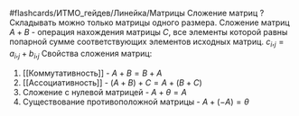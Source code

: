 #flashcards/ИТМО_гейдев/Линейка/Матрицы
Сложение матриц
?
Складывать можно только матрицы одного размера.
Сложение матриц $A + B$ - операция нахождения матрицы $C$, все элементы которой равны попарной сумме соответствующих элементов исходных матриц.
$c_i,_j = a_i,_j + b_i,_j$
Свойства сложения матриц:
1. [[Коммутативность]] - $A + B = B + A$
2. [[Ассоциативность]] - $(A + B) + C = A + (B + C)$
3. Сложение с нулевой матрицей - $A + \theta = A$
4. Существование противоположной матрицы - $A + (-A) = \theta$

